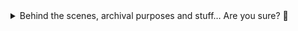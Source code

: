 <details>
  <summary>Behind the scenes, archival purposes and stuff… Are you sure? 🤔</summary>
   <details>
     <summary>Are you really sure? 😅</summary>
    <details>
      <summary>I told you! 😂</summary>
      <h2>Stuff we've been through: </h2>
      <ul>
        <li>e02e810 Terms of services Popup</li>
        <li>[ask tarek] freelancer pagination query param page num exceed - improve handling? (so far it says no results)</li>
        <li>[kinda...] oval profile pictures wherever vs fixed dimensions 40px, 50px, 100px</li>
        <li>[DONE]admin/chart.php commission incorrect calc total * 0.15 >> commission~~ </li>
        <li>[DONE]editprofile freelancer unhandled error messages (pushes the form to the right)</li>
        <li>[DONE]wall shows hidden posts (unintended) (handled through DB)</li>
        <li>[DONE]2fb9594 Wall.php /Profile /Experience paths</li>
        <li>[DONE]navbar bkmrk sidemenu button click empty handed VFID, handled</li>
        <li>[DONE]commission in payment.php price*0.15</li> <li>20 general codes strtoupper</li>
        <li>[DONE]unbookmarkig page 2 results would leave the user stuck handled</li>
        <li>[DONE]display_freelancers shows all freelancers when there’s no match handled</li>
        <li>[DONE]uploaded images in F/C edit profile could possibly override existing images intentionally or otherwise</li> 
        <li>[DONE] e-mail forms</li>
        <li>[DONE]Authentication [admin done (bushra)][user done]</li>
        <li>[DONE]wall comment sections sort by latest comment + prevent empty comments</li> <li>Selectproject X and button press should lead back to freelancer.php?cid=XYZ</li>
        <li>[DONE]Admin/details.php calc Commission 100 - 15 instead of 100 x 15 (Salma)</li>
        <li>[DONE]plan id instead of premium attribute (Alaa)</li> <li>[3a7299f] : integrate Bushra’s work into V2</li>
        <li>[DONE][ccf7ce8] : payment’s ‘X’ should be precise vs just home.php</li> <li>[7cf59c6] & [8a19e45] : Select project buttons</li>
        <summary>and much much more ... 😂</summary>
      </ul> 
    </details> 
   </details> 
</details>
